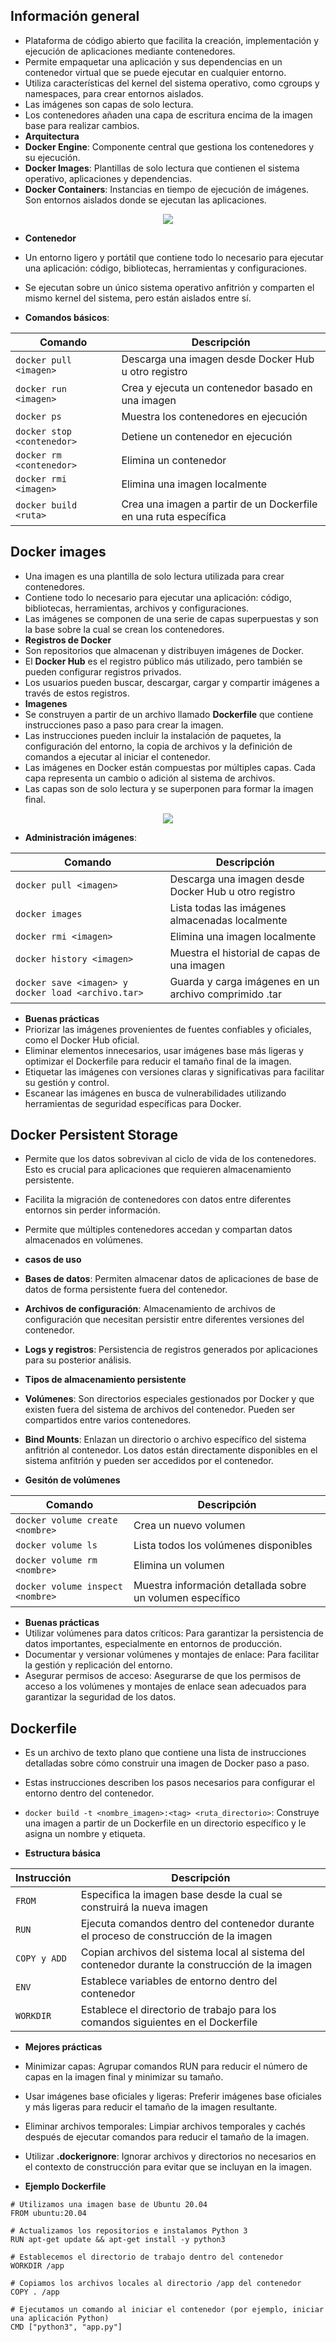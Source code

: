 ## Información general

- Plataforma de código abierto que facilita la creación, implementación y ejecución de aplicaciones mediante contenedores.
- Permite empaquetar una aplicación y sus dependencias en un contenedor virtual que se puede ejecutar en cualquier entorno.
- Utiliza características del kernel del sistema operativo, como cgroups y namespaces, para crear entornos aislados.
- Las imágenes son capas de solo lectura.
- Los contenedores añaden una capa de escritura encima de la imagen base para realizar cambios.
- **Arquitectura**
- **Docker Engine**: Componente central que gestiona los contenedores y su ejecución.
- **Docker Images**: Plantillas de solo lectura que contienen el sistema operativo, aplicaciones y dependencias.
- **Docker Containers**: Instancias en tiempo de ejecución de imágenes. Son entornos aislados donde se ejecutan las aplicaciones.

<p align="center">
  <img src="https://media.geeksforgeeks.org/wp-content/uploads/20221205115118/Architecture-of-Docker.png"/>
</p>

- **Contenedor**
- Un entorno ligero y portátil que contiene todo lo necesario para ejecutar una aplicación: código, bibliotecas, herramientas y configuraciones.
- Se ejecutan sobre un único sistema operativo anfitrión y comparten el mismo kernel del sistema, pero están aislados entre sí.

- **Comandos básicos**:

| Comando                                                      | Descripción                                                  |
| ------------------------------------------------------------ | ------------------------------------------------------------ |
| `docker pull <imagen>`| Descarga una imagen desde Docker Hub u otro registro |
| `docker run <imagen>`  | Crea y ejecuta un contenedor basado en una imagen |
| `docker ps`   | Muestra los contenedores en ejecución |
| `docker stop <contenedor>`  | Detiene un contenedor en ejecución |
| `docker rm <contenedor>` | Elimina un contenedor |
| `docker rmi <imagen>` | Elimina una imagen localmente |
| `docker build <ruta>`  | Crea una imagen a partir de un Dockerfile en una ruta específica |


## Docker images

- Una imagen es una plantilla de solo lectura utilizada para crear contenedores.
- Contiene todo lo necesario para ejecutar una aplicación: código, bibliotecas, herramientas, archivos y configuraciones.
- Las imágenes se componen de una serie de capas superpuestas y son la base sobre la cual se crean los contenedores.
- **Registros de Docker**
- Son repositorios que almacenan y distribuyen imágenes de Docker.
- El **Docker Hub** es el registro público más utilizado, pero también se pueden configurar registros privados.
- Los usuarios pueden buscar, descargar, cargar y compartir imágenes a través de estos registros.
- **Imagenes**
- Se construyen a partir de un archivo llamado **Dockerfile** que contiene instrucciones paso a paso para crear la imagen.
- Las instrucciones pueden incluir la instalación de paquetes, la configuración del entorno, la copia de archivos y la definición de comandos a ejecutar al iniciar el contenedor.
- Las imágenes en Docker están compuestas por múltiples capas. Cada capa representa un cambio o adición al sistema de archivos.
- Las capas son de solo lectura y se superponen para formar la imagen final.
 
<p align="center">
  <img src="https://lh6.googleusercontent.com/H8mhf23JNy-zCPrLaNs_H4h6K1xLRHv-P0JS4_Ad86xSo7En4tLT3POuOJPrcBNXG5lWDy2Y6fdNzRrzoB9SSLxrHhwrdk-qO28__D19NzO01OkkyBdr7YzZo2K_46HidAoUpmxeW2FOF42uOtAg3Pnfe_gcWafYs7xYywgdFeRdK3kV-p7LfIY7Z9h9tg"/>
</p>

- **Administración imágenes**:

| Comando                                                      | Descripción                                                  |
| ------------------------------------------------------------ | ------------------------------------------------------------ |
| `docker pull <imagen>`| Descarga una imagen desde Docker Hub u otro registro |
| `docker images`  | Lista todas las imágenes almacenadas localmente |
| `docker rmi <imagen>` | Elimina una imagen localmente |
| `docker history <imagen>`   | Muestra el historial de capas de una imagen |
| `docker save <imagen> y docker load <archivo.tar>`  | Guarda y carga imágenes en un archivo comprimido .tar |

- **Buenas prácticas**
- Priorizar las imágenes provenientes de fuentes confiables y oficiales, como el Docker Hub oficial.
- Eliminar elementos innecesarios, usar imágenes base más ligeras y optimizar el Dockerfile para reducir el tamaño final de la imagen.
- Etiquetar las imágenes con versiones claras y significativas para facilitar su gestión y control.
- Escanear las imágenes en busca de vulnerabilidades utilizando herramientas de seguridad específicas para Docker.

## Docker Persistent Storage

- Permite que los datos sobrevivan al ciclo de vida de los contenedores. Esto es crucial para aplicaciones que requieren almacenamiento persistente.
- Facilita la migración de contenedores con datos entre diferentes entornos sin perder información.
- Permite que múltiples contenedores accedan y compartan datos almacenados en volúmenes.
- **casos de uso**
- **Bases de datos**: Permiten almacenar datos de aplicaciones de base de datos de forma persistente fuera del contenedor.
- **Archivos de configuración**: Almacenamiento de archivos de configuración que necesitan persistir entre diferentes versiones del contenedor.
- **Logs y registros**: Persistencia de registros generados por aplicaciones para su posterior análisis.
- **Tipos de almacenamiento persistente**
- **Volúmenes**: Son directorios especiales gestionados por Docker y que existen fuera del sistema de archivos del contenedor. Pueden ser compartidos entre varios contenedores.
- **Bind Mounts**: Enlazan un directorio o archivo específico del sistema anfitrión al contenedor. Los datos están directamente disponibles en el sistema anfitrión y pueden ser accedidos por el contenedor.

- **Gesitón de volúmenes**

| Comando                                                      | Descripción                                                  |
| ------------------------------------------------------------ | ------------------------------------------------------------ |
| `docker volume create <nombre>`| Crea un nuevo volumen |
| `docker volume ls`  | Lista todos los volúmenes disponibles |
| `docker volume rm <nombre>` | Elimina un volumen |
| `docker volume inspect <nombre>`   | Muestra información detallada sobre un volumen específico |

- **Buenas prácticas**
- Utilizar volúmenes para datos críticos: Para garantizar la persistencia de datos importantes, especialmente en entornos de producción.
- Documentar y versionar volúmenes y montajes de enlace: Para facilitar la gestión y replicación del entorno.
- Asegurar permisos de acceso: Asegurarse de que los permisos de acceso a los volúmenes y montajes de enlace sean adecuados para garantizar la seguridad de los datos.

## Dockerfile

- Es un archivo de texto plano que contiene una lista de instrucciones detalladas sobre cómo construir una imagen de Docker paso a paso.
- Estas instrucciones describen los pasos necesarios para configurar el entorno dentro del contenedor.
- `docker build -t <nombre_imagen>:<tag> <ruta_directorio>`: Construye una imagen a partir de un Dockerfile en un directorio específico y le asigna un nombre y etiqueta.
  
- **Estructura básica**

| Instrucción                                                  | Descripción                                                  |
| ------------------------------------------------------------ | ------------------------------------------------------------ |
| `FROM`| Especifica la imagen base desde la cual se construirá la nueva imagen |
| `RUN`  | Ejecuta comandos dentro del contenedor durante el proceso de construcción de la imagen |
| `COPY y ADD` | Copian archivos del sistema local al sistema del contenedor durante la construcción de la imagen |
| `ENV`   |  Establece variables de entorno dentro del contenedor |
| `WORKDIR` | Establece el directorio de trabajo para los comandos siguientes en el Dockerfile |

- **Mejores prácticas**
- Minimizar capas: Agrupar comandos RUN para reducir el número de capas en la imagen final y minimizar su tamaño.
- Usar imágenes base oficiales y ligeras: Preferir imágenes base oficiales y más ligeras para reducir el tamaño de la imagen resultante.
- Eliminar archivos temporales: Limpiar archivos temporales y cachés después de ejecutar comandos para reducir el tamaño de la imagen.
- Utilizar **.dockerignore**: Ignorar archivos y directorios no necesarios en el contexto de construcción para evitar que se incluyan en la imagen.
  
- **Ejemplo Dockerfile**
  
```
# Utilizamos una imagen base de Ubuntu 20.04
FROM ubuntu:20.04

# Actualizamos los repositorios e instalamos Python 3
RUN apt-get update && apt-get install -y python3

# Establecemos el directorio de trabajo dentro del contenedor
WORKDIR /app

# Copiamos los archivos locales al directorio /app del contenedor
COPY . /app

# Ejecutamos un comando al iniciar el contenedor (por ejemplo, iniciar una aplicación Python)
CMD ["python3", "app.py"]
```

